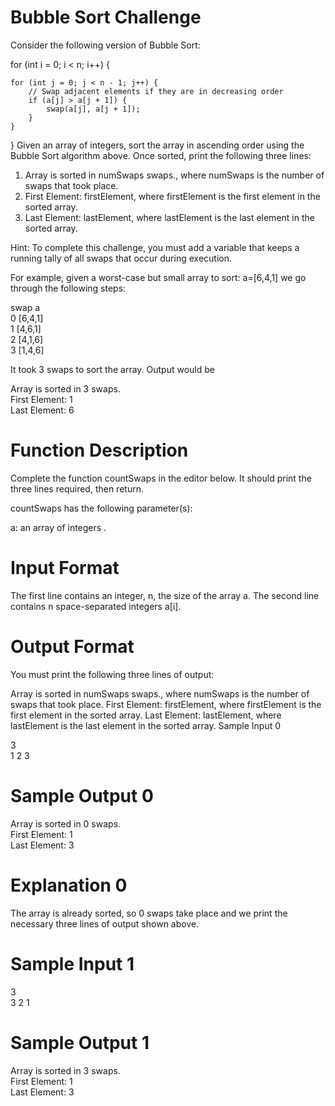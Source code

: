 # Bubble Sort Challenge

Consider the following version of Bubble Sort:

for (int i = 0; i < n; i++) {
    
    for (int j = 0; j < n - 1; j++) {
        // Swap adjacent elements if they are in decreasing order
        if (a[j] > a[j + 1]) {
            swap(a[j], a[j + 1]);
        }
    }
    
}
Given an array of integers, sort the array in ascending order using the Bubble Sort algorithm above. Once sorted, print the following three lines:

1. Array is sorted in numSwaps swaps., where numSwaps is the number of swaps that took place.
2. First Element: firstElement, where firstElement is the first element in the sorted array.
3. Last Element: lastElement, where lastElement is the last element in the sorted array.

Hint: To complete this challenge, you must add a variable that keeps a running tally of all swaps that occur during execution.

For example, given a worst-case but small array to sort: a=[6,4,1] we go through the following steps:

swap    a       <br />
0       [6,4,1]<br />
1       [4,6,1]<br />
2       [4,1,6]<br />
3       [1,4,6]<br />

It took 3 swaps to sort the array. Output would be

Array is sorted in 3 swaps.  <br />
First Element: 1  <br />
Last Element: 6  <br />

# Function Description

Complete the function countSwaps in the editor below. It should print the three lines required, then return.

countSwaps has the following parameter(s):

a: an array of integers .

# Input Format

The first line contains an integer, n, the size of the array a.
The second line contains n space-separated integers a[i].

# Output Format

You must print the following three lines of output:

Array is sorted in numSwaps swaps., where numSwaps is the number of swaps that took place.
First Element: firstElement, where firstElement is the first element in the sorted array.
Last Element: lastElement, where lastElement is the last element in the sorted array.
Sample Input 0

3<br />
1 2 3<br />

# Sample Output 0

Array is sorted in 0 swaps.<br />
First Element: 1<br />
Last Element: 3<br />

# Explanation 0

The array is already sorted, so 0 swaps take place and we print the necessary three lines of output shown above.

# Sample Input 1

3<br />
3 2 1<br />

# Sample Output 1

Array is sorted in 3 swaps.<br />
First Element: 1<br />
Last Element: 3<br />
